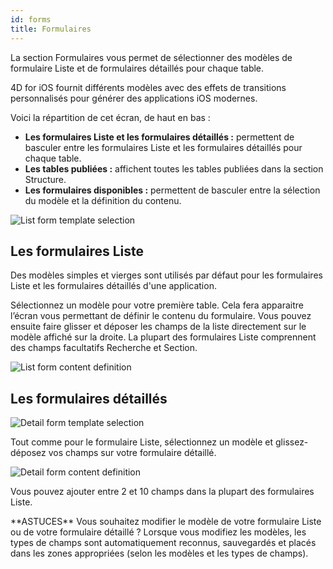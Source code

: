 ```yaml
---
id: forms
title: Formulaires
---
```


La section Formulaires vous permet de sélectionner des modèles de formulaire Liste et de formulaires détaillés pour chaque table.

4D for iOS fournit différents modèles avec des effets de transitions personnalisés pour générer des applications iOS modernes.

Voici la répartition de cet écran, de haut en bas :

* **Les formulaires Liste et les formulaires détaillés :** permettent de basculer entre les formulaires Liste et les formulaires détaillés pour chaque table.
* **Les tables publiées :** affichent toutes les tables publiées dans la section Structure.
* **Les formulaires disponibles :** permettent de basculer entre la sélection du modèle et la définition du contenu.

![List form template selection](assets/fr/project-editor/Forms-section-templates-selection-4D-for-iOS.png)

## Les formulaires Liste

Des modèles simples et vierges sont utilisés par défaut pour les formulaires Liste et les formulaires détaillés d'une application.

Sélectionnez un modèle pour votre première table. Cela fera apparaitre l’écran vous permettant de définir le contenu du formulaire. Vous pouvez ensuite faire glisser et déposer les champs de la liste directement sur le modèle affiché sur la droite. La plupart des formulaires Liste comprennent des champs facultatifs Recherche et Section.

![List form content definition](assets/fr/project-editor/Forms-section-content-definition-4D-for-iOS.png)

## Les formulaires détaillés

![Detail form template selection](assets/fr/project-editor/Forms-section-detail-form-templates-selection-4D-for-iOS.png)

Tout comme pour le formulaire Liste, sélectionnez un modèle et glissez-déposez vos champs sur votre formulaire détaillé.

![Detail form content definition](assets/fr/project-editor/Forms-section-detail-form-content-definition-4D-for-iOS.png)

Vous pouvez ajouter entre 2 et 10 champs dans la plupart des formulaires Liste.

<div markdown="1" class = "tips">
**ASTUCES**
Vous souhaitez modifier le modèle de votre formulaire Liste ou de votre formulaire détaillé ?
Lorsque vous modifiez les modèles, les types de champs sont automatiquement reconnus, sauvegardés et placés dans les zones appropriées (selon les modèles et les types de champs).
</div>